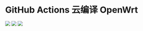# GitHub Actions 云编译 OpenWrt
![](https://github.com/github-xihe/Action-Openwrt/workflows/OpenWrt-x64/badge.svg)
![](https://github.com/github-xihe/Action-Openwrt/workflows/OpenWrt-N1/badge.svg)
![](https://github.com/github-xihe/Action-Openwrt/workflows/OpenWrt-C1/badge.svg)

